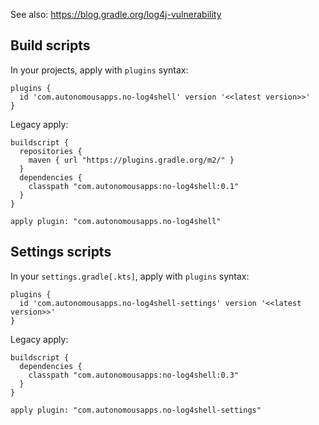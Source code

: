 See also:
https://blog.gradle.org/log4j-vulnerability

## Build scripts

In your projects, apply with `plugins` syntax:
```
plugins {
  id 'com.autonomousapps.no-log4shell' version '<<latest version>>'
}
```

Legacy apply:
```
buildscript {
  repositories {
    maven { url "https://plugins.gradle.org/m2/" }
  }
  dependencies {
    classpath "com.autonomousapps:no-log4shell:0.1"
  }
}

apply plugin: "com.autonomousapps.no-log4shell"
```

## Settings scripts

In your `settings.gradle[.kts]`, apply with `plugins` syntax:
```
plugins {
  id 'com.autonomousapps.no-log4shell-settings' version '<<latest version>>'
}
```

Legacy apply:
```
buildscript {
  dependencies {
    classpath "com.autonomousapps:no-log4shell:0.3"
  }
}

apply plugin: "com.autonomousapps.no-log4shell-settings"
```